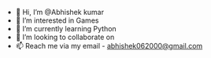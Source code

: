 - 👋 Hi, I’m @Abhishek kumar
- 👀 I’m interested in Games
- 🌱 I’m currently learning Python
- 💞️ I’m looking to collaborate on 
- 📫 Reach me via my email - abhishek062000@gmail.com

<!---
Abhishek-RX/Abhishek-RX is a ✨ special ✨ repository because its `README.md` (this file) appears on your GitHub profile.
You can click the Preview link to take a look at your changes.
--->
